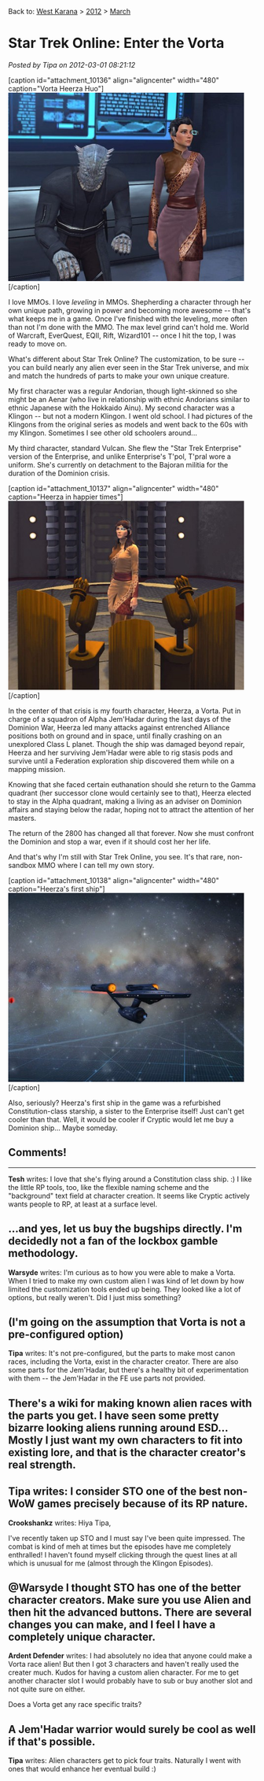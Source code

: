 Back to: [West Karana](/posts/westkarana.md) > [2012](/posts/2012/westkarana.md) > [March](./westkarana.md)
# Star Trek Online: Enter the Vorta

*Posted by Tipa on 2012-03-01 08:21:12*

[caption id="attachment\_10136" align="aligncenter" width="480" caption="Vorta Heerza Huo"][![](../../../uploads/2012/03/GameClient-2012-03-01-07-02-00-08-480x383.jpg "Vorta Heerza Huo")](../../../uploads/2012/03/GameClient-2012-03-01-07-02-00-08.jpg)[/caption]

I love MMOs. I love *leveling* in MMOs. Shepherding a character through her own unique path, growing in power and becoming more awesome -- that's what keeps me in a game. Once I've finished with the leveling, more often than not I'm done with the MMO. The max level grind can't hold me. World of Warcraft, EverQuest, EQII, Rift, Wizard101 -- once I hit the top, I was ready to move on.

What's different about Star Trek Online? The customization, to be sure -- you can build nearly any alien ever seen in the Star Trek universe, and mix and match the hundreds of parts to make your own unique creature.

My first character was a regular Andorian, though light-skinned so she might be an Aenar (who live in relationship with ethnic Andorians similar to ethnic Japanese with the Hokkaido Ainu). My second character was a Klingon -- but not a modern Klingon. I went old school. I had pictures of the Klingons from the original series as models and went back to the 60s with my Klingon. Sometimes I see other old schoolers around...

My third character, standard Vulcan. She flew the "Star Trek Enterprise" version of the Enterprise, and unlike Enterprise's T'pol, T'pral wore a uniform. She's currently on detachment to the Bajoran militia for the duration of the Dominion crisis.

[caption id="attachment\_10137" align="aligncenter" width="480" caption="Heerza in happier times"][![](../../../uploads/2012/03/GameClient-2012-02-27-19-55-17-39-480x384.jpg "Heerza in happier times")](../../../uploads/2012/03/GameClient-2012-02-27-19-55-17-39.jpg)[/caption]

In the center of that crisis is my fourth character, Heerza, a Vorta. Put in charge of a squadron of Alpha Jem'Hadar during the last days of the Dominion War, Heerza led many attacks against entrenched Alliance positions both on ground and in space, until finally crashing on an unexplored Class L planet. Though the ship was damaged beyond repair, Heerza and her surviving Jem'Hadar were able to rig stasis pods and survive until a Federation exploration ship discovered them while on a mapping mission.

Knowing that she faced certain euthanation should she return to the Gamma quadrant (her successor clone would certainly see to that), Heerza elected to stay in the Alpha quadrant, making a living as an adviser on Dominion affairs and staying below the radar, hoping not to attract the attention of her masters.

The return of the 2800 has changed all that forever. Now she must confront the Dominion and stop a war, even if it should cost her her life.

And that's why I'm still with Star Trek Online, you see. It's that rare, non-sandbox MMO where I can tell my own story.

[caption id="attachment\_10138" align="aligncenter" width="480" caption="Heerza's first ship"][![](../../../uploads/2012/03/GameClient-2012-02-28-19-51-11-74-480x384.jpg "Heerza's first ship")](../../../uploads/2012/03/GameClient-2012-02-28-19-51-11-74.jpg)[/caption]

Also, seriously? Heerza's first ship in the game was a refurbished Constitution-class starship, a sister to the Enterprise itself! Just can't get cooler than that. Well, it would be cooler if Cryptic would let me buy a Dominion ship... Maybe someday.
## Comments!
---
**Tesh** writes: I love that she's flying around a Constitution class ship. :) I like the little RP tools, too, like the flexible naming scheme and the "background" text field at character creation. It seems like Cryptic actively wants people to RP, at least at a surface level.

...and yes, let us buy the bugships directly. I'm decidedly not a fan of the lockbox gamble methodology.
---
**Warsyde** writes: I'm curious as to how you were able to make a Vorta. When I tried to make my own custom alien I was kind of let down by how limited the customization tools ended up being. They looked like a lot of options, but really weren't. Did I just miss something?

(I'm going on the assumption that Vorta is not a pre-configured option)
---
**Tipa** writes: It's not pre-configured, but the parts to make most canon races, including the Vorta, exist in the character creator. There are also some parts for the Jem'Hadar, but there's a healthy bit of experimentation with them -- the Jem'Hadar in the FE use parts not provided. 

There's a wiki for making known alien races with the parts you get. I have seen some pretty bizarre looking aliens running around ESD... Mostly I just want my own characters to fit into existing lore, and that is the character creator's real strength.
---
**Tipa** writes: I consider STO one of the best non-WoW games precisely because of its RP nature.
---
**Crookshankz** writes: Hiya Tipa,

I've recently taken up STO and I must say I've been quite impressed. The combat is kind of meh at times but the episodes have me completely enthralled! I haven't found myself clicking through the quest lines at all which is unusual for me (almost through the Klingon Episodes).

@Warsyde I thought STO has one of the better character creators. Make sure you use Alien and then hit the advanced buttons. There are several changes you can make, and I feel I have a completely unique character.
---
**Ardent Defender** writes: I had absolutely no idea that anyone could make a Vorta race alien! But then I got 3 characters and haven't really used the creater much. Kudos for having a custom alien character. For me to get another character slot I would probably have to sub or buy another slot and not quite sure on either. 

Does a Vorta get any race specific traits?

A Jem'Hadar warrior would surely be cool as well if that's possible.
---
**Tipa** writes: Alien characters get to pick four traits. Naturally I went with ones that would enhance her eventual build :)
